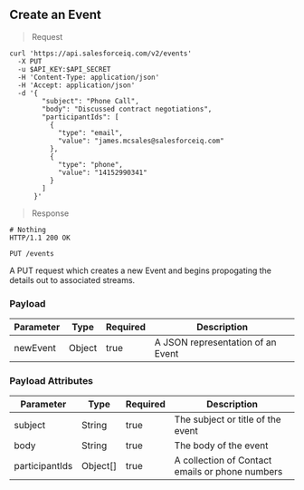 ## Create an Event

> Request

```shell
curl 'https://api.salesforceiq.com/v2/events'
  -X PUT
  -u $API_KEY:$API_SECRET
  -H 'Content-Type: application/json'
  -H 'Accept: application/json'
  -d '{
        "subject": "Phone Call",
        "body": "Discussed contract negotiations",
        "participantIds": [
          { 
            "type": "email",
            "value": "james.mcsales@salesforceiq.com"
          },
          {
            "type": "phone",
            "value": "14152990341"
          }
        ]
      }'
```

> Response

```shell
# Nothing
HTTP/1.1 200 OK
```
`PUT /events`

A PUT request which creates a new Event and begins propogating the details out to associated streams.

### Payload
Parameter | Type | Required | Description
--------- | ---- | -------- | -----------
newEvent | Object | true | A JSON representation of an Event

### Payload Attributes
Parameter | Type | Required | Description
--------- | ---- | -------- | -----------
subject | String | true | The subject or title of the event
body | String | true | The body of the event
participantIds | Object\[\] | true | A collection of Contact emails or phone numbers